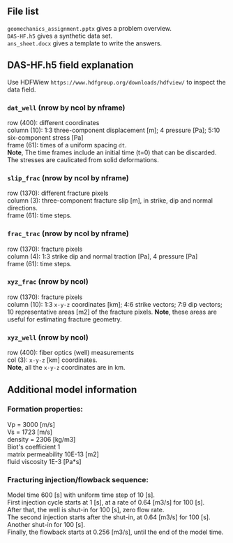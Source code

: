 ## File list
`geomechanics_assignment.pptx` gives a problem overview.   
`DAS-HF.h5` gives a synthetic data set.  
`ans_sheet.docx` gives a template to write the answers.
## DAS-HF.h5 field explanation
Use HDFWiew `https://www.hdfgroup.org/downloads/hdfview/` to inspect the data field.   
### `dat_well` (nrow by ncol by nframe)
row (400): different coordinates   
column (10): 1:3 three-component displacement [m]; 4 pressure [Pa]; 5:10 six-component stress [Pa]   
frame (61): times of a uniform spacing `dt`.   
**Note**, The time frames include an initial time (t=0) that can be discarded. The stresses are caulicated from solid deformations.  
### `slip_frac` (nrow by ncol by nframe)
row (1370): different fracture pixels   
column (3): three-component fracture slip [m], in strike, dip and normal directions.  
frame (61): time steps.   
### `frac_trac` (nrow by ncol by nframe)
row (1370): fracture pixels   
column (4): 1:3 strike dip and normal traction [Pa], 4 pressure [Pa]   
frame (61): time steps.   
### `xyz_frac` (nrow by ncol)
row (1370): fracture pixels   
column (10): 1:3 `x-y-z` coordinates [km]; 4:6 strike vectors; 7:9 dip vectors; 10 representative areas [m2] of the fracture pixels. **Note**, these areas are useful for estimating fracture geometry.
### `xyz_well` (nrow by ncol)
row (400): fiber optics (well) measurements   
col (3): `x-y-z` [km] coordinates.   
**Note**, all the `x-y-z` coordinates are in km.
## Additional model information
### Formation properties:   
Vp = 3000 [m/s]   
Vs = 1723 [m/s]   
density = 2306 [kg/m3]   
Biot's coefficient 1   
matrix permeability 10E-13 [m2]   
fluid viscosity 1E-3 [Pa*s]
### Fracturing injection/flowback sequence:   
Model time 600 [s] with uniform time step of 10 [s].   
First injection cycle starts at 1 [s], at a rate of 0.64 [m3/s] for 100 [s].   
After that, the well is shut-in for 100 [s], zero flow rate.   
The second injection starts after the shut-in, at 0.64 [m3/s] for 100 [s].   
Another shut-in for 100 [s].   
Finally, the flowback starts at 0.256 [m3/s], until the end of the model time. 
